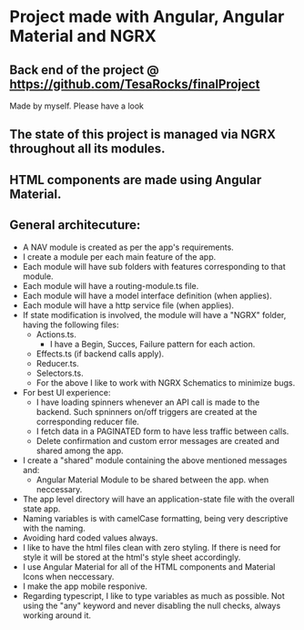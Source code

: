 # Project made with Angular, Angular Material and NGRX

## Back end of the project @ https://github.com/TesaRocks/finalProject

Made by myself. Please have a look

## The state of this project is managed via NGRX throughout all its modules.

## HTML components are made using Angular Material.

## General architecuture:

- A NAV module is created as per the app's requirements.
- I create a module per each main feature of the app.
- Each module will have sub folders with features corresponding to that module.
- Each module will have a routing-module.ts file.
- Each module will have a model interface definition (when applies).
- Each module will have a http service file (when applies).
- If state modification is involved, the module will have a "NGRX" folder, having the following files:
  - Actions.ts.
    - I have a Begin, Succes, Failure pattern for each action.
  - Effects.ts (if backend calls apply).
  - Reducer.ts.
  - Selectors.ts.
  - For the above I like to work with NGRX Schematics to minimize bugs.
- For best UI experience:
  - I have loading spinners whenever an API call is made to the backend. Such spninners on/off triggers are created at the corresponding reducer file.
  - I fetch data in a PAGINATED form to have less traffic between calls.
  - Delete confirmation and custom error messages are created and shared among the app.
- I create a "shared" module containing the above mentioned messages and:
  - Angular Material Module to be shared between the app. when neccessary.
- The app level directory will have an application-state file with the overall state app.
- Naming variables is with camelCase formatting, being very descriptive with the naming.
- Avoiding hard coded values always.
- I like to have the html files clean with zero styling. If there is need for style it will be stored at the html's style sheet accordingly.
- I use Angular Material for all of the HTML components and Material Icons when neccessary.
- I make the app mobile responive.
- Regarding typescript, I like to type variables as much as possible. Not using the "any" keyword and never disabling the null checks, always working around it.
